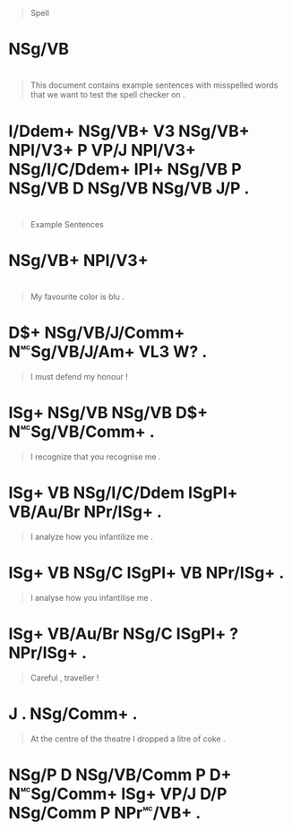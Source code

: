 > Spell
# NSg/VB
>
#
> This    document contains example sentences with misspelled words   that          we   want   to test   the spell  checker on  .
# I/Ddem+ NSg/VB+  V3       NSg/VB+ NPl/V3+   P    VP/J       NPl/V3+ NSg/I/C/Ddem+ IPl+ NSg/VB P  NSg/VB D   NSg/VB NSg/VB  J/P .
>
#
> Example Sentences
# NSg/VB+ NPl/V3+
>
#
> My  favourite      color         is  blu .
# D$+ NSg/VB/J/Comm+ N🅪Sg/VB/J/Am+ VL3 W?  .
> I    must   defend my  honour        !
# ISg+ NSg/VB NSg/VB D$+ N🅪Sg/VB/Comm+ .
> I    recognize that         you    recognise me       .
# ISg+ VB        NSg/I/C/Ddem ISgPl+ VB/Au/Br  NPr/ISg+ .
> I    analyze how   you    infantilize me       .
# ISg+ VB      NSg/C ISgPl+ VB          NPr/ISg+ .
> I    analyse  how   you    infantilise me       .
# ISg+ VB/Au/Br NSg/C ISgPl+ ?           NPr/ISg+ .
> Careful , traveller !
# J       . NSg/Comm+ .
> At    the centre      of the theatre    I    dropped a   litre    of coke     .
# NSg/P D   NSg/VB/Comm P  D+  N🅪Sg/Comm+ ISg+ VP/J    D/P NSg/Comm P  NPr🅪/VB+ .
